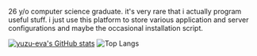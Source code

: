26 y/o computer science graduate. it's very rare that i actually program useful
stuff. i just use this platform to store various application and server
configurations and maybe the occasional installation script.

[![yuzu-eva's GitHub stats](https://github-readme-stats.vercel.app/api?username=yuzu-eva)](https://github.com/yuzu-eva/github-readme-stats)
![Top Langs](https://github-readme-stats.vercel.app/api/top-langs/?username=yuzu-eva&layout=compact&theme=dracula&count_private=true)
